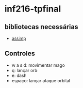 # inf216-tpfinal

## bibliotecas necessárias
- [assimp](https://github.com/assimp/assimp)

## Controles
- w a s d: movimentar mago
- q: lançar orb
- e: dash
- espaço: lançar ataque orbital